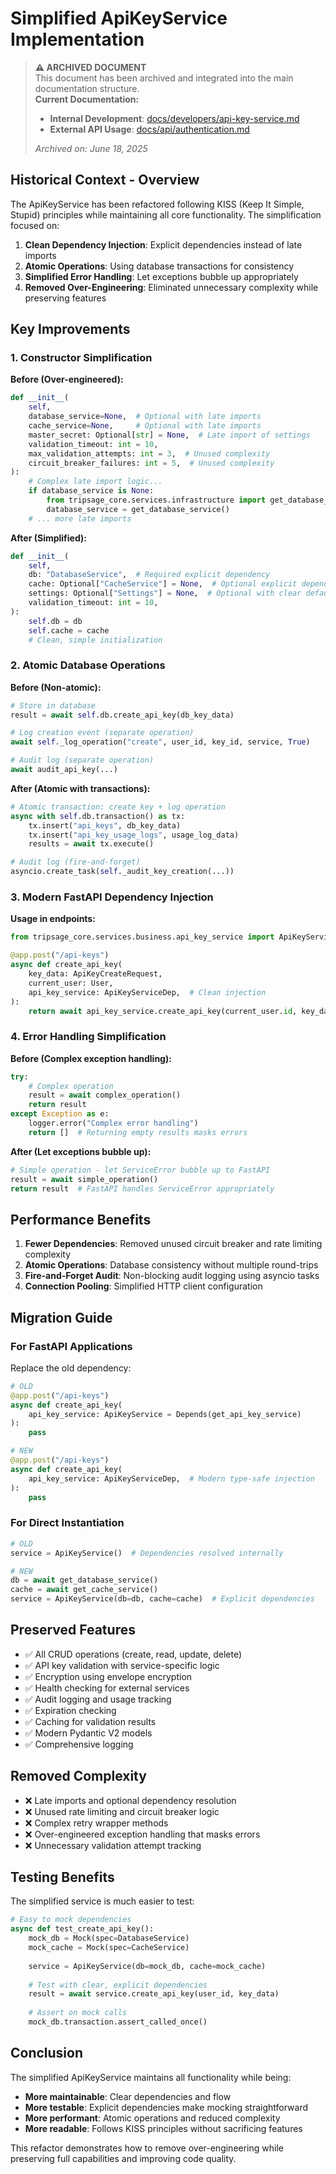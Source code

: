 # Simplified ApiKeyService Implementation

> **⚠️ ARCHIVED DOCUMENT**  
> This document has been archived and integrated into the main documentation structure.  
> **Current Documentation:**  
> - **Internal Development**: [docs/developers/api-key-service.md](../developers/api-key-service.md)  
> - **External API Usage**: [docs/api/authentication.md](../api/authentication.md)  
> 
> *Archived on: June 18, 2025*

## Historical Context - Overview

The ApiKeyService has been refactored following KISS (Keep It Simple, Stupid) principles while maintaining all core functionality. The simplification focused on:

1. **Clean Dependency Injection**: Explicit dependencies instead of late imports
2. **Atomic Operations**: Using database transactions for consistency
3. **Simplified Error Handling**: Let exceptions bubble up appropriately
4. **Removed Over-Engineering**: Eliminated unnecessary complexity while preserving features

## Key Improvements

### 1. Constructor Simplification

**Before (Over-engineered):**
```python
def __init__(
    self,
    database_service=None,  # Optional with late imports
    cache_service=None,     # Optional with late imports
    master_secret: Optional[str] = None,  # Late import of settings
    validation_timeout: int = 10,
    max_validation_attempts: int = 3,  # Unused complexity
    circuit_breaker_failures: int = 5,  # Unused complexity
):
    # Complex late import logic...
    if database_service is None:
        from tripsage_core.services.infrastructure import get_database_service
        database_service = get_database_service()
    # ... more late imports
```

**After (Simplified):**
```python
def __init__(
    self,
    db: "DatabaseService",  # Required explicit dependency
    cache: Optional["CacheService"] = None,  # Optional explicit dependency
    settings: Optional["Settings"] = None,  # Optional with clear defaults
    validation_timeout: int = 10,
):
    self.db = db
    self.cache = cache
    # Clean, simple initialization
```

### 2. Atomic Database Operations

**Before (Non-atomic):**
```python
# Store in database
result = await self.db.create_api_key(db_key_data)

# Log creation event (separate operation)
await self._log_operation("create", user_id, key_id, service, True)

# Audit log (separate operation)
await audit_api_key(...)
```

**After (Atomic with transactions):**
```python
# Atomic transaction: create key + log operation
async with self.db.transaction() as tx:
    tx.insert("api_keys", db_key_data)
    tx.insert("api_key_usage_logs", usage_log_data)
    results = await tx.execute()

# Audit log (fire-and-forget)
asyncio.create_task(self._audit_key_creation(...))
```

### 3. Modern FastAPI Dependency Injection

**Usage in endpoints:**
```python
from tripsage_core.services.business.api_key_service import ApiKeyServiceDep

@app.post("/api-keys")
async def create_api_key(
    key_data: ApiKeyCreateRequest,
    current_user: User,
    api_key_service: ApiKeyServiceDep,  # Clean injection
):
    return await api_key_service.create_api_key(current_user.id, key_data)
```

### 4. Error Handling Simplification

**Before (Complex exception handling):**
```python
try:
    # Complex operation
    result = await complex_operation()
    return result
except Exception as e:
    logger.error("Complex error handling")
    return []  # Returning empty results masks errors
```

**After (Let exceptions bubble up):**
```python
# Simple operation - let ServiceError bubble up to FastAPI
result = await simple_operation()
return result  # FastAPI handles ServiceError appropriately
```

## Performance Benefits

1. **Fewer Dependencies**: Removed unused circuit breaker and rate limiting complexity
2. **Atomic Operations**: Database consistency without multiple round-trips
3. **Fire-and-Forget Audit**: Non-blocking audit logging using asyncio tasks
4. **Connection Pooling**: Simplified HTTP client configuration

## Migration Guide

### For FastAPI Applications

Replace the old dependency:
```python
# OLD
@app.post("/api-keys")
async def create_api_key(
    api_key_service: ApiKeyService = Depends(get_api_key_service)
):
    pass

# NEW
@app.post("/api-keys")
async def create_api_key(
    api_key_service: ApiKeyServiceDep,  # Modern type-safe injection
):
    pass
```

### For Direct Instantiation

```python
# OLD
service = ApiKeyService()  # Dependencies resolved internally

# NEW
db = await get_database_service()
cache = await get_cache_service()
service = ApiKeyService(db=db, cache=cache)  # Explicit dependencies
```

## Preserved Features

- ✅ All CRUD operations (create, read, update, delete)
- ✅ API key validation with service-specific logic
- ✅ Encryption using envelope encryption
- ✅ Health checking for external services
- ✅ Audit logging and usage tracking
- ✅ Expiration checking
- ✅ Caching for validation results
- ✅ Modern Pydantic V2 models
- ✅ Comprehensive logging

## Removed Complexity

- ❌ Late imports and optional dependency resolution
- ❌ Unused rate limiting and circuit breaker logic
- ❌ Complex retry wrapper methods
- ❌ Over-engineered exception handling that masks errors
- ❌ Unnecessary validation attempt tracking

## Testing Benefits

The simplified service is much easier to test:

```python
# Easy to mock dependencies
async def test_create_api_key():
    mock_db = Mock(spec=DatabaseService)
    mock_cache = Mock(spec=CacheService)
    
    service = ApiKeyService(db=mock_db, cache=mock_cache)
    
    # Test with clear, explicit dependencies
    result = await service.create_api_key(user_id, key_data)
    
    # Assert on mock calls
    mock_db.transaction.assert_called_once()
```

## Conclusion

The simplified ApiKeyService maintains all functionality while being:
- **More maintainable**: Clear dependencies and flow
- **More testable**: Explicit dependencies make mocking straightforward
- **More performant**: Atomic operations and reduced complexity
- **More readable**: Follows KISS principles without sacrificing features

This refactor demonstrates how to remove over-engineering while preserving full capabilities and improving code quality.